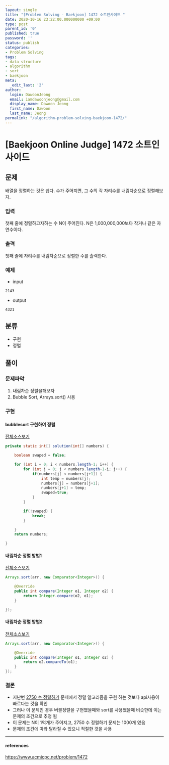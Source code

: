 ```yaml
---
layout: single
title: "[Problem Solving - Baekjoon] 1472 소트인사이드 "
date: 2020-10-16 23:22:00.000000000 +09:00
type: post
parent_id: '0'
published: true
password: ''
status: publish
categories:
- Problem Solving
tags:
- data structure
- algorithm
- sort
- baekjoon
meta:
  _edit_last: '2'
author:
  login: DawoonJeong
  email: iamdawoonjeong@gmail.com
  display_name: Dawoon Jeong
  first_name: Dawoon
  last_name: Jeong
permalink: "/algorithm-problem-solving-baekjoon-1472/"
---
```

# [Baekjoon Online Judge] 1472 소트인사이드


## 문제
배열을 정렬하는 것은 쉽다. 수가 주어지면, 그 수의 각 자리수를 내림차순으로 정렬해보자.

### 입력
첫째 줄에 정렬하고자하는 수 N이 주어진다. N은 1,000,000,000보다 작거나 같은 자연수이다.

### 출력
첫째 줄에 자리수를 내림차순으로 정렬한 수를 출력한다.

### 예제
- input
```
2143
```

- output
```
4321
```


## 분류
- 구현
- 정렬



## 풀이

### 문제파악
1. 내림차순 정렬을해보자
2. Bubble Sort, Arrays.sort() 사용

### 구현

#### bubblesort 구현하여 정렬

[전체소스보기](https://github.com/iamdawoonjeong/java-datastructure-algorithm/blob/master/java-algorithm-problem-solving/src/baekjoon/problem1472/Main.java)

```java
private static int[] solution(int[] numbers) {

    boolean swaped = false;

    for (int i = 0; i < numbers.length-1; i++) {
        for (int j = 0; j < numbers.length-1-i; j++) {
            if(numbers[j] < numbers[j+1]) {
                int temp = numbers[j];
                numbers[j] = numbers[j+1];
                numbers[j+1] = temp;
                swaped=true;
            }
        }

        if(!swaped) {
            break;
        }

    }
    return numbers;

}

```

#### 내림차순 정렬 방법1

[전체소스보기](https://github.com/iamdawoonjeong/java-datastructure-algorithm/blob/master/java-algorithm-problem-solving/src/baekjoon/problem1472/MainAPI.java)

```java
Arrays.sort(arr, new Comparator<Integer>() {

    @Override
    public int compare(Integer o1, Integer o2) {
        return Integer.compare(o2, o1);
    }

});
```

#### 내림차순 정렬 방법2

[전체소스보기](https://github.com/iamdawoonjeong/java-datastructure-algorithm/blob/master/java-algorithm-problem-solving/src/baekjoon/problem1472/MainAPI2.java)

```java
Arrays.sort(arr, new Comparator<Integer>() {

    @Override
    public int compare(Integer o1, Integer o2) {
        return o2.compareTo(o1);
    }
});

```


### 결론
- 지난번 [2750 수 정렬하기](http://dawoonjeong.com/algorithm-problem-solving-baekjoon-10930/) 문제에서 정렬 알고리즘을 구현 하는 것보다 api사용이 빠르다는 것을 확인
- 그러나 이 문제인 경우 버블정렬을 구현했을때와 sort를 사용했을때 비슷한데 이는 문제의 조건으로 추정 됨  
- 이 문제는 N이 1억개가 주어지고, 2750 수 정렬하기 문제는 1000개 였음
- 문제의 조건에 따라 달라질 수 있으니 적절한 것을 사용


---
#### references
<https://www.acmicpc.net/problem/1472>
